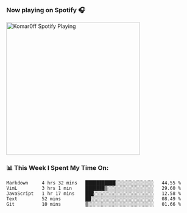 ### Now playing on Spotify 🎧

[<img src="https://spotify-playing-puce.vercel.app/api/spotify" alt="Komar0ff Spotify Playing" width="350" />](https://open.spotify.com/user/s6zkxrrclsh72vtvdrqm8ttji)

### 📊 This Week I Spent My Time On:
<!--START_SECTION:waka-->
```text
Markdown     4 hrs 32 mins   ███████████░░░░░░░░░░░░░░   44.55 % 
VimL         3 hrs 1 min     ███████▒░░░░░░░░░░░░░░░░░   29.60 % 
JavaScript   1 hr 17 mins    ███░░░░░░░░░░░░░░░░░░░░░░   12.58 % 
Text         52 mins         ██░░░░░░░░░░░░░░░░░░░░░░░   08.49 % 
Git          10 mins         ▒░░░░░░░░░░░░░░░░░░░░░░░░   01.66 % 
```
<!--END_SECTION:waka-->

